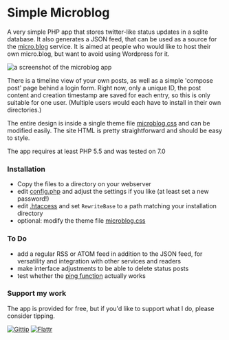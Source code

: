 # Simple Microblog

A very simple PHP app that stores twitter-like status updates in a sqlite database. It also generates a JSON feed, that can be used as a source for the [micro.blog](https://micro.blog/) service. It is aimed at people who would like to host their own micro.blog, but want to avoid using Wordpress for it.

![a screenshot of the microblog app](https://user-images.githubusercontent.com/1279725/34184164-9567a4b2-e51e-11e7-9317-d737ef3423f0.png)

There is a timeline view of your own posts, as well as a simple 'compose post' page behind a login form. Right now, only a unique ID, the post content and creation timestamp are saved for each entry, so this is only suitable for one user. (Multiple users would each have to install in their own directories.)

The entire design is inside a single theme file [microblog.css](microblog.css) and can be modified easily. The site HTML is pretty straightforward and should be easy to style.

The app requires at least PHP 5.5 and was tested on 7.0

### Installation

- Copy the files to a directory on your webserver
- edit [config.php](config.php) and adjust the settings if you like (at least set a new password!)
- edit [.htaccess](.htaccess) and set `RewriteBase` to a path matching your installation directory
- optional: modify the theme file [microblog.css](microblog.css)

### To Do

- add a regular RSS or ATOM feed in addition to the JSON feed, for versatility and integration with other services and readers
- make interface adjustments to be able to delete status posts
- test whether the [ping function](http://help.micro.blog/2017/api-feeds/) actually works

### Support my work

The app is provided for free, but if you'd like to support what I do, please consider tipping.

[![Gittip](https://www.dropbox.com/s/23emy7ngeqdnrrc/logo_gittip.png?raw=1)](https://www.gittip.com/oelna/)  [![Flattr](https://www.dropbox.com/s/20legqru72ffddw/logo_flattr.png?raw=1)](https://flattr.com/submit/auto?user_id=oelna&url=https%3A%2F%2Fgithub.com%2Foelna%2Fmicroblog&title=microblog&language=en&tags=github&category=software)
